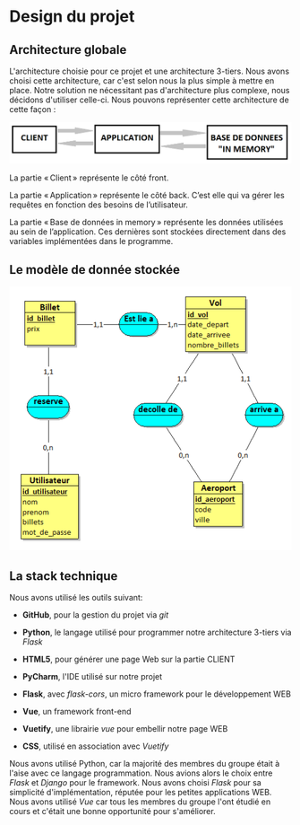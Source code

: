 # Design du projet

## Architecture globale

L'architecture choisie pour ce projet et une architecture 3-tiers.
Nous avons choisi cette architecture, car c'est selon nous la plus simple à mettre en place. Notre solution ne nécessitant pas d'architecture plus complexe, nous décidons d'utiliser celle-ci.
Nous pouvons représenter cette architecture de cette façon :

![image_3-tiers.png](./image_3-tiers.png)

La partie « Client » représente le côté front. 

La partie « Application » représente le côté back. C’est elle qui va gérer les requêtes en fonction des besoins de l’utilisateur. 

La partie « Base de données in memory » représente les données utilisées au sein de l’application. Ces dernières sont stockées directement dans des variables implémentées dans le programme. 

## Le modèle de donnée stockée

![image_3-tiers.png](./modele_donnees.png)

## La stack technique

Nous avons utilisé les outils suivant:
* **GitHub**, pour la gestion du projet via *git*
  
* **Python**, le langage utilisé pour programmer notre architecture 3-tiers via *Flask*
  
* **HTML5**, pour générer une page Web sur la partie CLIENT
  
* **PyCharm**, l'IDE utilisé sur notre projet
  
* **Flask**, avec *flask-cors*, un micro framework pour le développement WEB

* **Vue**, un framework front-end
  
* **Vuetify**, une librairie *vue* pour embellir notre page WEB
  
* **CSS**, utilisé en association avec *Vuetify*


Nous avons utilisé Python, car la majorité des membres du groupe était à l'aise avec ce langage programmation.
Nous avions alors le choix entre *Flask* et *Django* pour le framework. Nous avons choisi *Flask* pour sa simplicité d'implémentation, réputée pour les petites applications WEB.
Nous avons utilisé *Vue* car tous les membres du groupe l'ont étudié en cours et c'était une bonne opportunité pour s'améliorer.